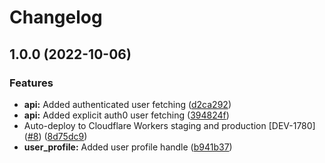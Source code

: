 # Changelog

## 1.0.0 (2022-10-06)


### Features

* **api:** Added authenticated user fetching ([d2ca292](https://github.com/cheqd/auth0-service/commit/d2ca292015b96a4c9b03b555a62f688da4561bbd))
* **api:** Added explicit auth0 user fetching ([394824f](https://github.com/cheqd/auth0-service/commit/394824fa32889eff4d065cb7bf1e8fab7e51dd57))
* Auto-deploy to Cloudflare Workers staging and production [DEV-1780] ([#8](https://github.com/cheqd/auth0-service/issues/8)) ([8d75dc9](https://github.com/cheqd/auth0-service/commit/8d75dc9d0d9d2f8b382e1cbd37511c0116b5286b))
* **user_profile:** Added user profile handle ([b941b37](https://github.com/cheqd/auth0-service/commit/b941b3765c05ea0ef22b8f41fb960cf201ce3eca))
